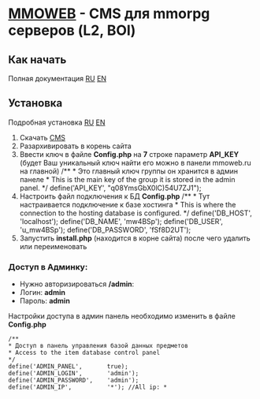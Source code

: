 [MMOWEB](https://mmoweb.ru/) - CMS для mmorpg серверов (L2, BOI)
==================================================
Как начать
---------------------------
Полная документация [RU](https://docs.mmoweb.ru/v/ru/) [EN](https://docs.mmoweb.ru/v/en/)

Установка
---------------------------

Подробная установка [RU](https://docs.mmoweb.ru/v/ru/nachalo-rabot/ustanovka-cms) [EN](https://docs.mmoweb.ru/v/en/quick-start-guide/cms-setup)

1. Скачать [CMS](https://github.com/demortx/mmoweb4-clinet/archive/master.zip)
2. Разархивировать в корень сайта
3. Ввести ключ в файле **Сonfig.php** на **7** строке параметр **API_KEY** (будет Ваш уникальный ключ найти его можно в панели mmoweb.ru на главной)
        /**
		* Это главный ключ группы он хранится в админ панеле
		* This is the main key of the group it is stored in the admin panel.
		*/
		define('API_KEY',       "q08YmsGbX0lC)54U7ZJ1");
4. Настроить файл подключения к БД **Сonfig.php**
		/**
		* Тут настраивается подключение к базе хостинга
		* This is where the connection to the hosting database is configured.
		*/
		define('DB_HOST',       'localhost');
		define('DB_NAME',       'mw4BSp');
		define('DB_USER',       'u_mw4BSp');
		define('DB_PASSWORD',   'fSf8D2UT');
5. Запустить **install.php** (находится в корне сайта) после чего удалить или переименовать


### Доступ в Админку:
- Нужно авторизироваться **/admin**:
- Логин: **admin**
- Пароль: **admin**

Настройки доступа в админ панель необходимо изменить в файле **Config.php**

	/**
	* Доступ в панель управления базой данных предметов
	* Access to the item database control panel
	*/
	define('ADMIN_PANEL',       true);
	define('ADMIN_LOGIN',       'admin');
	define('ADMIN_PASSWORD',    'admin');
	define('ADMIN_IP',          '*'); //All ip: *

